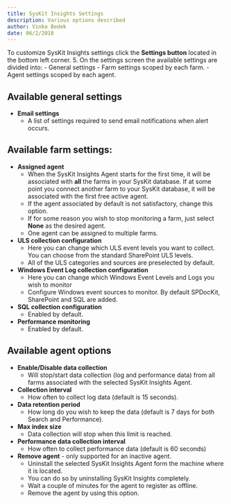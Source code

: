 ```yaml
---
title: SysKit Insights Settings
description: Various options described
author: Vinko Bedek
date: 06/2/2018
--- 
```

 
To customize SysKit Insights settings click the **Settings button** located in the bottom left corner.
5. On the settings screen the available settings are divided into:
    - General settings
    - Farm settings scoped by each farm.
    - Agent settings scoped by each agent.

## Available general settings
- **Email settings**
    - A list of settings required to send email notifications when alert occurs.

## Available farm settings:
- **Assigned agent**
    - When the SysKit Insights Agent starts for the first time, it will be associated with **all** the farms in your SysKit database. If at some point you connect another farm to your SysKit database, it will be associated with the first free active agent.
    - If the agent associated by default is not satisfactory, change this option.
    - If for some reason you wish to stop monitoring a farm, just select __None__ as the desired agent.
    - One agent can be assigned to multiple farms. 
- **ULS collection configuration**
    - Here you can change which ULS event levels you want to collect. You can choose from the standard SharePoint ULS levels.
    - All of the ULS categories and sources are preselected by default.
- **Windows Event Log collection configuration**
    - Here you can change which Windows Event Levels and Logs you wish to monitor
    - Configure Windows event sources to monitor. By default SPDocKit, SharePoint and SQL are added. 
- **SQL collection configuration**
    - Enabled by default.
- **Performance monitoring**
    - Enabled by default. 

## Available agent options
- **Enable/Disable data collection**
    - Will stop/start data collection (log and performance data) from all farms associated with the selected SysKit Insights Agent.
- **Collection interval**
    - How often to collect log data (default is 15 seconds).
- **Data retention period** 
    - How long do you wish to keep the data (default is 7 days for both Search and Performance).
- **Max index size**
    - Data collection will stop when this limit is reached. 
- **Performance data collection interval**
    - How often to collect performance data (default is 60 seconds)
- **Remove agent** - only supported for an inactive agent.
    - Uninstall the selected SysKit Insights Agent form the machine where it is located.
    - You can do so by uninstalling SysKit Insights completely.
    - Wait a couple of minutes for the agent to register as offline.
    - Remove the agent by using this option.
